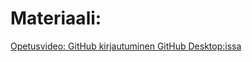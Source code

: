 # Materiaali:
[ Opetusvideo: GitHub kirjautuminen GitHub Desktop:issa ](https://video.haaga-helia.fi/media/t/0_2pbflm5m)
